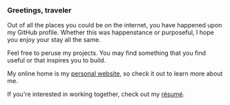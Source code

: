 ### Greetings, traveler

Out of all the places you could be on the internet, you have happened upon my GitHub profile. Whether this was happenstance or purposeful, I hope you enjoy your stay all the same.

Feel free to peruse my projects. You may find something that you find useful or that inspires you to build.

My online home is my [personal website](https://maxdeviant.com), so check it out to learn more about me.

If you're interested in working together, check out my [résumé](https://maxdeviant.com/resume).
